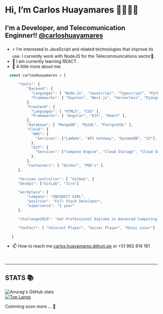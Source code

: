 <h1> Hi, I’m Carlos Huayamares 👋👨🏽‍💻</h1>
<h2> I'm a Developer, and Telecomunication Enginner!! <a target='_blank' href='https://www.linkedin.com/in/carlos-alberto-huayamares-de-la-cruz-4923211a1/'>@carloshuayamares</a> </h2>

###
- ⚡ I’m interested in JavaScript and related technologies that improve its use. I currently work with NodeJS for the Telecommunications sector📡.
- 🌱 I am currently learning REACT.
- 👣 A little more about me:

```javascript
  const carlosHuayamares = { 
  
      "tools": {
          "Backend": {
            "Languages": [ "Node.Js", "Javascript", "Typescript", "Python" ],
            "Frameworks": [ "Express", "Nest.js", "Serverless", "Django" ],
          },
          "Frontend": {
            "Languages": [ "HTML5", "CSS" ],
            "Frameworks": [ "Angular", "EJS", "React" ],
          },
          "Database": [ "MongoDB", "MySQL", "PostgreSQL" ],
          "Cloud": {
            "AWS": {
              "Services": ["Lambda", "API Gateway", "DynamoDB", "S3"],
            },
            "GCP": {
              "Services": ["Compute Engine", "Cloud Storage", "Cloud SQL"],
            },
          },
          "Containers": [ "Docker", "POD's" ],
      },
      
      "Version controller": [ "GitHub", ]
      "DevOps": ["GitLab", "Jira"]

      "workplace": {
          "company": "UNCODEIT EIRL",
          "position": "Full Stack Developer",
          "experience": "2 year"
      },

      "challenge2023": "Get Professional Diploma in Advanced Computing in C-DAC ACTS",

      "funFact": [ "Valorant Player", "Soccer Player", "Music Lover"]

   }
```

- 📫 How to reach me carlos.huayamares.d@uni.pe or +51 992 814 161
<br>
<hr></hr>

<h2> STATS 📚</h2>


![Anurag's GitHub stats](https://github-readme-stats.vercel.app/api?username=carloshuayamares&show_icons=true&theme=radical&hide=contribs,prs)
<br>
[![Top Langs](https://github-readme-stats.vercel.app/api/top-langs/?username=carloshuayamares&layout=compact&show_icons=true&theme=radical)](https://github.com/carloshuayamares/github-readme-stats)
<br>

Comming soon more ... 👀
<!---
carloshuayamares/carloshuayamares is a ✨ special ✨ repository because its `README.md` (this file) appears on your GitHub profile.
You can click the Preview link to take a look at your changes.
--->
